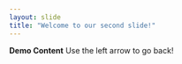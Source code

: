 ```yaml
---
layout: slide
title: "Welcome to our second slide!"
---
```

**Demo Content**
Use the left arrow to go back!
